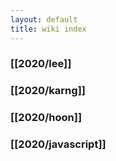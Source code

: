 ```yaml
---
layout: default
title: wiki index
---
```


### [[2020/lee]]

### [[2020/karng]]
### [[2020/hoon]]
### [[2020/javascript]]
